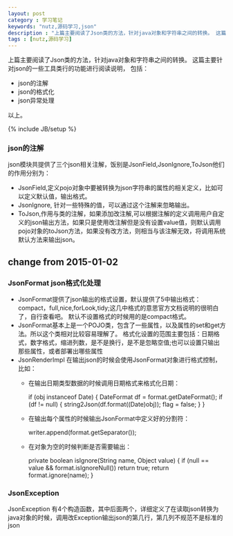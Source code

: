 ```yaml
---
layout: post
category : 学习笔记 
keywords: "nutz,源码学习,json"
description : "上篇主要阅读了Json类的方法，针对java对象和字符串之间的转换。 这篇主要针对json的一些工具类行的功能进行阅读说明"
tags : [nutz,源码学习]
---
```


上篇主要阅读了Json类的方法，针对java对象和字符串之间的转换。 这篇主要针对json的一些工具类行的功能进行阅读说明，
包括：

- json的注解
- json的格式化
- json异常处理

以上。

<!--break-->

{% include JB/setup %}

### json的注解

json模块共提供了三个json相关注解，饭别是JsonField,JsonIgnore,ToJson他们的作用分别为：

- JsonField,定义pojo对象中要被转换为json字符串的属性的相关定义，比如可以定义默认值，输出格式。
- JsonIgnore, 针对一些特殊的值，可以通过这个注解来忽略输出。
- ToJson,作用与类的注解，如果添加改注解,可以根据注解的定义调用用户自定义的json输出方法，如果只是使用改注解但是没有设置value值，则默认调用pojo对象的toJson方法，如果没有改方法，则相当与该注解无效，将调用系统默认方法来输出json。

## change from 2015-01-02


### JsonFormat json格式化处理

- JsonFormat提供了json输出的格式设置，默认提供了5中输出格式：compact，full,nice,forLook,tidy;这几中格式的意思官方文档说明的很明白了，自行查看吧。
默认不设置格式的时候用的是compact格式。
- JsonFormat基本上是一个POJO类，包含了一些属性，以及属性的set和get方法。所以这个类相对比较容易理解了。
格式化设置的范围主要包括：日期格式，数字格式，缩进列数，是不是换行，是不是忽略空值;也可以设置只输出那些属性，或者部署出哪些属性
- JsonRenderImpl 在输出json的时候会使用JsonFormat对象进行格式控制，比如：
    - 在输出日期类型数据的时候调用日期格式来格式化日期：
    
        if (obj instanceof Date) {
            DateFormat df = format.getDateFormat();
            if (df != null) {
                string2Json(df.format((Date)obj));
                flag = false;
            }
        }
    - 在输出每个属性的时候输出JsonFormat中定义好的分割符：
              
        writer.append(format.getSeparator());
        
    - 在对象为空的时候判断是否需要输出：
    
        private boolean isIgnore(String name, Object value) {
            if (null == value && format.isIgnoreNull())
                return true;
            return format.ignore(name);
        }
        
### JsonException

JsonException 有4个构造函数，其中后面两个，详细定义了在读取json转换为java对象的时候，调用改Exception输出json的第几行，第几列不规范不是标准的json
